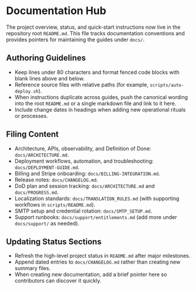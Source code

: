 # Documentation Hub

The project overview, status, and quick-start instructions now live in the
repository root `README.md`. This file tracks documentation conventions and
provides pointers for maintaining the guides under `docs/`.

## Authoring Guidelines

- Keep lines under 80 characters and format fenced code blocks with blank lines
  above and below.
- Reference source files with relative paths (for example,
  `scripts/auto-deploy.sh`).
- When instructions duplicate across guides, push the canonical wording into
  the root `README.md` or a single markdown file and link to it here.
- Include change dates in headings when adding new operational rituals or
  processes.

## Filing Content

- Architecture, APIs, observability, and Definition of Done:
  `docs/ARCHITECTURE.md`.
- Deployment workflows, automation, and troubleshooting:
  `docs/DEPLOYMENT-GUIDE.md`.
- Billing and Stripe onboarding: `docs/BILLING-INTEGRATION.md`.
- Release notes: `docs/CHANGELOG.md`.
- DoD plan and session tracking: `docs/ARCHITECTURE.md` and `docs/PROGRESS.md`.
- Localization standards: `docs/TRANSLATION_RULES.md` (with supporting
  workflows in `scripts/README.md`).
- SMTP setup and credential rotation: `docs/SMTP_SETUP.md`.
- Support runbooks: `docs/support/entitlements.md` (add more under
  `docs/support/` as needed).

## Updating Status Sections

- Refresh the high-level project status in `README.md` after major milestones.
- Append dated entries to `docs/CHANGELOG.md` rather than creating new summary
  files.
- When creating new documentation, add a brief pointer here so contributors can
  discover it quickly.
